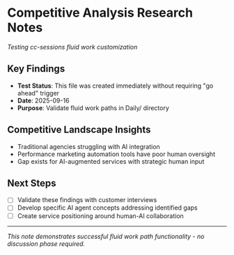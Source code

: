# Competitive Analysis Research Notes

*Testing cc-sessions fluid work customization*

## Key Findings

- **Test Status**: This file was created immediately without requiring "go ahead" trigger
- **Date**: 2025-09-16
- **Purpose**: Validate fluid work paths in Daily/ directory

## Competitive Landscape Insights

- Traditional agencies struggling with AI integration
- Performance marketing automation tools have poor human oversight
- Gap exists for AI-augmented services with strategic human input

## Next Steps

- [ ] Validate these findings with customer interviews
- [ ] Develop specific AI agent concepts addressing identified gaps
- [ ] Create service positioning around human-AI collaboration

---

*This note demonstrates successful fluid work path functionality - no discussion phase required.*